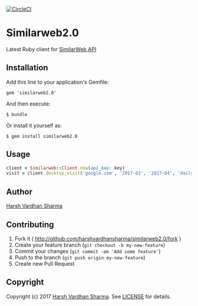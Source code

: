 [![CircleCI](https://circleci.com/gh/harshvardhansharma/similarweb2.0.svg?style=svg)](https://circleci.com/gh/harshvardhansharma/similarweb2.0)

# Similarweb2.0

Latest Ruby client for [SimilarWeb API](https://developer.similarweb.com/)

## Installation

Add this line to your application's Gemfile:

    gem 'similarweb2.0'

And then execute:

    $ bundle

Or install it yourself as:

    $ gem install similarweb2.0

## Usage

``` ruby
client = Similarweb::Client.new(api_key: key)
visit = client.desktop_visit('google.com', '2017-03', '2017-04', 'daily')
```

## Author
[Harsh Vardhan Sharma](mailto:bonnyharsh1993@gmail.com)

## Contributing

1. Fork it ( http://github.com/harshvardhansharma/similarweb2.0/fork )
2. Create your feature branch (`git checkout -b my-new-feature`)
3. Commit your changes (`git commit -am 'Add some feature'`)
4. Push to the branch (`git push origin my-new-feature`)
5. Create new Pull Request

## Copyright
Copyright (c) 2017 [Harsh Vardhan Sharma](mailto:bonnyharsh1993@gmail.com).
See [LICENSE][license] for details.

[license]:   LICENSE.md
